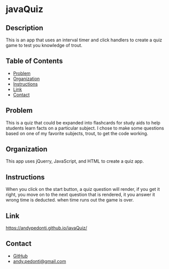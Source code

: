 # javaQuiz 
  
          
  ##  Description
  This is an app that uses an interval timer and click handlers to create a quiz game to test you knowledge of trout. 

  ##  Table of Contents
  * [Problem](#Problem)
  * [Organization](#Organization)
  * [Instructions](#Instructions)
  * [Link](#Link)
  * [Contact](#Contact)
          
  ##  Problem
  This is a quiz that could be expanded into flashcards for study aids to help students learn facts on a particular subject. I chose to make some questions based on one of my favorite subjects, trout, to get the code working. 

  ## Organization
  This app uses jQuerry, JavaScript, and HTML to create a quiz app. 

  ##  Instructions
  When you click on the start button, a quiz question will render, if you get it right, you move on to the next question that is rendered, it you answer it wrong time is deducted. when time runs out the game is over. 

  ##  Link
  https://andypedonti.github.io/javaQuiz/
  
  ## Contact 
  * [GitHub](https://github.com/andypedonti)
  * andy.pedonti@gmail.com
